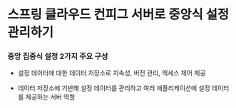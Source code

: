 # 스프링 클라우드 컨피그 서버로 중앙식 설정 관리하기

### 중앙 집중식 설정 2가지 주요 구성
- 설정 데이터에 대한 데이터 저장소로 지속성, 버전 관리, 엑세스 제어 제공

- 데이터 저장소에 기반해 설정 데이터를 관리하고 여러 애플리케이션에 설정 데이터를 제공하는 서버 역할

